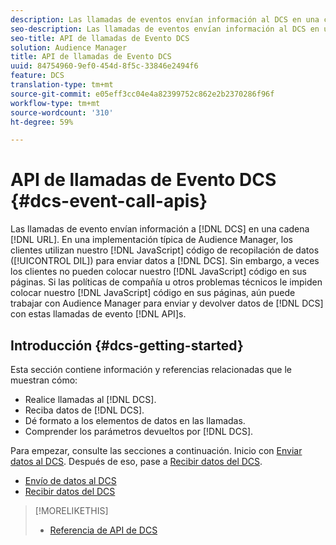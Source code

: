 ```yaml
---
description: Las llamadas de eventos envían información al DCS en una cadena URL. En una implementación típica de Audience Manager, los clientes utilizan nuestro código de recopilación de datos de JavaScript (DIL) para enviar datos al DCS. Sin embargo, a veces los clientes no pueden colocar el código JavaScript en sus páginas. Si las políticas de compañía u otros problemas técnicos le impiden colocar nuestro código JavaScript en sus páginas, aún puede trabajar con Audience Manager para enviar y devolver datos de DCS con estas API de llamadas de evento.
seo-description: Las llamadas de eventos envían información al DCS en una cadena URL. En una implementación típica de Audience Manager, los clientes utilizan nuestro código de recopilación de datos de JavaScript (DIL) para enviar datos al DCS. Sin embargo, a veces los clientes no pueden colocar el código JavaScript en sus páginas. Si las políticas de compañía u otros problemas técnicos le impiden colocar nuestro código JavaScript en sus páginas, aún puede trabajar con Audience Manager para enviar y devolver datos de DCS con estas API de llamadas de evento.
seo-title: API de llamadas de Evento DCS
solution: Audience Manager
title: API de llamadas de Evento DCS
uuid: 84754960-9ef0-454d-8f5c-33846e2494f6
feature: DCS
translation-type: tm+mt
source-git-commit: e05eff3cc04e4a82399752c862e2b2370286f96f
workflow-type: tm+mt
source-wordcount: '310'
ht-degree: 59%

---
```



# API de llamadas de Evento DCS {#dcs-event-call-apis}

Las llamadas de evento envían información a [!DNL DCS] en una cadena [!DNL URL]. En una implementación típica de Audience Manager, los clientes utilizan nuestro [!DNL JavaScript] código de recopilación de datos ([!UICONTROL DIL]) para enviar datos a [!DNL DCS]. Sin embargo, a veces los clientes no pueden colocar nuestro [!DNL JavaScript] código en sus páginas. Si las políticas de compañía u otros problemas técnicos le impiden colocar nuestro [!DNL JavaScript] código en sus páginas, aún puede trabajar con Audience Manager para enviar y devolver datos de [!DNL DCS] con estas llamadas de evento [!DNL API]s.

## Introducción {#dcs-getting-started}

Esta sección contiene información y referencias relacionadas que le muestran cómo:

* Realice llamadas al [!DNL DCS].
* Reciba datos de [!DNL DCS].
* Dé formato a los elementos de datos en las llamadas.
* Comprender los parámetros devueltos por [!DNL DCS].

Para empezar, consulte las secciones a continuación. Inicio con [Enviar datos al DCS](../../../api/dcs-intro/dcs-event-calls/dcs-url-send.md). Después de eso, pase a [Recibir datos del DCS](../../../api/dcs-intro/dcs-event-calls/dcs-url-receive.md).

* [Envío de datos al DCS](dcs-url-send.md)
* [Recibir datos del DCS](dcs-url-receive.md)

>[!MORELIKETHIS]
>
>* [Referencia de API de DCS ](../../../api/dcs-intro/dcs-api-reference/dcs-api-methods.md)

